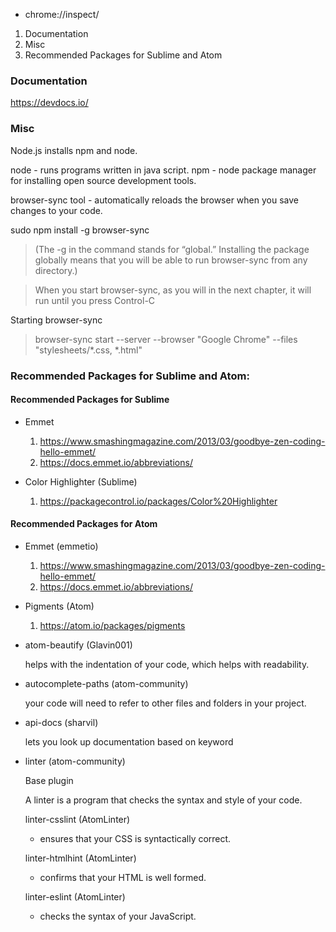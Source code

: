  - chrome://inspect/

1. Documentation
2. Misc
3. Recommended Packages for Sublime and Atom

### Documentation

https://devdocs.io/

### Misc

Node.js installs npm and node.

node - runs programs written in java script.
npm - node package manager for installing open source development tools.

browser-sync tool - automatically reloads the browser when you save changes to your code.

sudo npm install -g browser-sync
>(The -g in the command stands for “global.” Installing the package globally means that you will be able to run browser-sync from any directory.)

>When you start browser-sync, as you will in the next chapter, it will run until you press Control-C

Starting browser-sync
>browser-sync start --server --browser "Google Chrome" --files "stylesheets/*.css, *.html"

### Recommended Packages for Sublime and Atom:

#### Recommended Packages for Sublime

 - Emmet

   1. https://www.smashingmagazine.com/2013/03/goodbye-zen-coding-hello-emmet/
   2. https://docs.emmet.io/abbreviations/

 - Color Highlighter (Sublime)
   
   1. https://packagecontrol.io/packages/Color%20Highlighter  

#### Recommended Packages for Atom

 - Emmet (emmetio)

   1. https://www.smashingmagazine.com/2013/03/goodbye-zen-coding-hello-emmet/
   2. https://docs.emmet.io/abbreviations/

 - Pigments (Atom)

   1. https://atom.io/packages/pigments

 - atom-beautify (Glavin001)
 
    helps with the indentation of your code, which helps with readability. 

 - autocomplete-paths (atom-community)

   your code will need to refer to other files and folders in your project.  

 - api-docs (sharvil)

    lets you look up documentation based on keyword  

 -  linter (atom-community) 

    Base plugin
 
    A linter is a program that checks the syntax and style of your code.   

    linter-csslint (AtomLinter)

     - ensures that your CSS is syntactically correct.

    linter-htmlhint (AtomLinter)
    
     - confirms that your HTML is well formed. 

    linter-eslint (AtomLinter)
    
     - checks the syntax of your JavaScript.